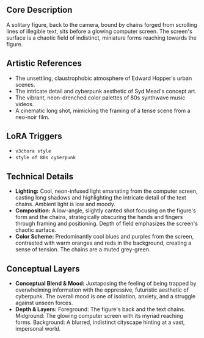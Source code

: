 ## Core Description

A solitary figure, back to the camera, bound by chains forged from scrolling lines of illegible text, sits before a glowing computer screen.  The screen's surface is a chaotic field of indistinct, miniature forms reaching towards the figure.

## Artistic References

*   The unsettling, claustrophobic atmosphere of Edward Hopper's urban scenes.
*   The intricate detail and cyberpunk aesthetic of Syd Mead's concept art.
*   The vibrant, neon-drenched color palettes of 80s synthwave music videos.
*   A cinematic long shot, mimicking the framing of a tense scene from a neo-noir film.

## LoRA Triggers

*   `v3ctora style`
*   `style of 80s cyberpunk`

## Technical Details

*   **Lighting:** Cool, neon-infused light emanating from the computer screen, casting long shadows and highlighting the intricate detail of the text chains.  Ambient light is low and moody.
*   **Composition:** A low-angle, slightly canted shot focusing on the figure's form and the chains, strategically obscuring the hands and fingers through framing and positioning.  Depth of field emphasizes the screen's chaotic surface.
*   **Color Scheme:** Predominantly cool blues and purples from the screen, contrasted with warm oranges and reds in the background, creating a sense of tension.  The chains are a muted grey-green.

## Conceptual Layers

*   **Conceptual Blend & Mood:** Juxtaposing the feeling of being trapped by overwhelming information with the oppressive, futuristic aesthetic of cyberpunk. The overall mood is one of isolation, anxiety, and a struggle against unseen forces.
*   **Depth & Layers:** Foreground: The figure's back and the text chains. Midground: The glowing computer screen with its myriad reaching forms. Background: A blurred, indistinct cityscape hinting at a vast, impersonal world.

